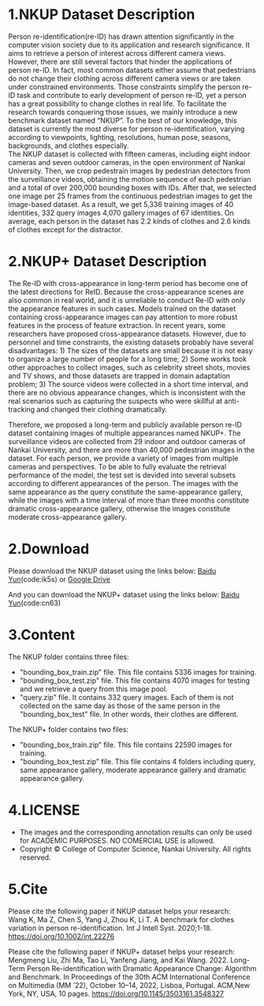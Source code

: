 # 1.NKUP Dataset Description

Person re-identification(re-ID) has drawn attention significantly in the computer vision society due to its application and research significance. It aims to retrieve a person of interest across different camera views. However, there are still several factors that hinder the applications of person re-ID. In fact, most common datasets either assume that pedestrians do not change their clothing across different camera views or are taken under constrained environments. Those constraints simplify the person re-ID task and contribute to early development of person re-ID, yet a person has a great possibility to change clothes in real life. To facilitate the research towards conquering those issues, we mainly introduce a new benchmark dataset named “NKUP”. To the best of our knowledge, this dataset is currently the most diverse for person re-identification, varying according to viewpoints, lighting, resolutions, human pose, seasons, backgrounds, and clothes especially.  
The NKUP dataset is collected with fifteen cameras, including eight indoor cameras and seven outdoor cameras, in the open environment of Nankai University. Then, we crop pedestrain images by pedestrian detectors from the surveillance videos, obtaining the motion sequence of each pedestrian and a total of over 200,000 bounding boxes with IDs. After that, we selected one image per 25 frames from the continuous pedestrian images to get the image-based dataset. As a result, we get 5,336 training images of 40 identities, 332 query images 4,070 gallery images of 67 identities. On average, each person in the dataset has 2.2 kinds of clothes and 2.6 kinds of clothes except for the distractor.  

# 2.NKUP+ Dataset Description
The Re-ID with cross-appearance in long-term period has become one of the latest directions for ReID. Because the cross-appearance scenes are also common in real world, and it is unreliable to conduct Re-ID with only the appearance features in such cases. Models trained on the dataset containing cross-appearance images can pay attention to more robust features in the process of feature extraction. In recent years, some researchers have proposed cross-appearance datasets. However, due to personnel and time constraints, the existing datasets probably have several disadvantages: 1) The sizes of the datasets are small because it is not easy to organize a large number of people for a long time; 2) Some works took other approaches to collect images, such as celebrity street shots, movies and TV shows, and those datasets are trapped in domain adaptation problem; 3) The source videos were collected in a short time interval, and there are no obvious appearance changes, which is inconsistent with the real scenarios such as capturing the suspects who were skillful at anti-tracking and changed their clothing dramatically.

Therefore, we proposed a long-term and publicly available person re-ID dataset containing images of multiple appearances named NKUP+. The surveillance videos are collected from 29 indoor and outdoor cameras of Nankai University, and there are more than 40,000 pedestrian images in the dataset. For each person, we provide a variety of images from multiple cameras and perspectives. To be able to fully evaluate the retrieval performance of the model, the test set is devided into several subsets according to different appearances of the person. The images with the same appearance as the query constitute the same-appearance gallery, while the images with a time interval of more than three months constitute dramatic cross-appearance gallery, otherwise the images constitute moderate cross-appearance gallery.


# 2.Download

Please download the NKUP dataset using the links below: [Baidu Yun](https://pan.baidu.com/s/1f4b-tpRZYIwiUTbmIDNPRQ)(code:ik5s) or [Google Drive](https://drive.google.com/drive/folders/1xVJylT2sa2KqWu9kVfi6r10TOXAlR8wp?usp=sharing)


And you can download the NKUP+ dataset using the links below: [Baidu Yun](https://pan.baidu.com/s/1e3UHs_eZddyuRlJHU3oUHg?pwd=cn63)(code:cn63) 

# 3.Content

The NKUP folder contains three files:  
   - "bounding_box_train.zip" file. This file contains 5336 images for training.  
   - "bounding_box_test.zip" file. This file contains 4070 images for testing and we retrieve a query from this image pool.  
   - "query.zip" file. It contains 332 query images. Each of them is not collected on the same day as those of the same person in the "bounding_box_test" file. In      other words, their clothes are different.  


The NKUP+ folder contains two files:
   - "bounding_box_train.zip" file. This file contains 22590 images for training.  
   - "bounding_box_test.zip" file. This file contains 4 folders including query, same appearance gallery, moderate appearance gallery and dramatic appearance gallery.  

# 4.LICENSE

   - The images and the corresponding annotation results can only be used for ACADEMIC PURPOSES. NO COMERCIAL USE is allowed.  
   - Copyright © College of Computer Science, Nankai University. All rights reserved.  

# 5.Cite

Please cite the following paper if NKUP dataset helps your research:  
Wang K, Ma Z, Chen S, Yang J, Zhou K, Li T. A benchmark for clothes variation in person re-identification. Int J Intell Syst. 2020;1-18. https://doi.org/10.1002/int.22276

Please cite the following paper if NKUP+ dataset helps your research: 
Mengmeng Liu, Zhi Ma, Tao Li, Yanfeng Jiang, and Kai Wang. 2022. Long-Term Person Re-identification with Dramatic Appearance Change: Algorithm and Benchmark. In Proceedings of the 30th ACM International Conference on Multimedia (MM ’22), October 10–14, 2022, Lisboa, Portugal. ACM,New York, NY, USA, 10 pages. https://doi.org/10.1145/3503161.3548327
